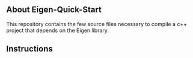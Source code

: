 ## About Eigen-Quick-Start
This repository contains the few source files necessary to compile a c++ project that depends on the Eigen library.

## Instructions
